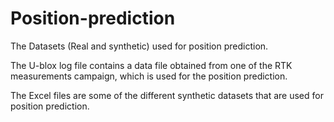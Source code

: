 # Position-prediction
The Datasets (Real and synthetic) used for position prediction. 

The U-blox log file contains a data file obtained from one of the RTK measurements campaign, which is used for the position prediction. 

The Excel files are some of the different synthetic datasets that are used for position prediction.

